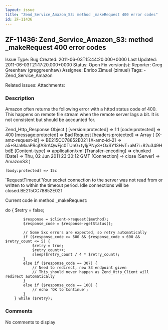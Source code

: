 ```yaml
---
layout: issue
title: "Zend_Service_Amazon_S3: method _makeRequest 400 error codes"
id: ZF-11436
---
```


ZF-11436: Zend\_Service\_Amazon\_S3: method \_makeRequest 400 error codes
-------------------------------------------------------------------------

 Issue Type: Bug Created: 2011-06-03T15:44:20.000+0000 Last Updated: 2011-06-03T21:17:20.000+0000 Status: Open Fix version(s): 
 Reporter:  Greg Greenhaw (greggreenhaw)  Assignee:  Enrico Zimuel (zimuel)  Tags: - Zend\_Service\_Amazon
 
 Related issues: 
 Attachments: 
### Description

Amazon often returns the following error with a httpd status code of 400. This happens on remote file stream when the remote server lags a bit. It is not consistent but should be accounted for.

Zend\_Http\_Response Object ( [version:protected] => 1.1 [code:protected] => 400 [message:protected] => Bad Request [headers:protected] => Array ( [X-amz-request-id] => BE215CC78852E021 [X-amz-id-2] => a5+9JaMxaPRcjfASrAQwFjc0TUn0+tylj/PNy3+OxSY13HvT+aM7i+82u349HbdE [Content-type] => application/xml [Transfer-encoding] => chunked [Date] => Thu, 02 Jun 2011 23:30:12 GMT [Connection] => close [Server] => AmazonS3 )

 
    [body:protected] => 15c


<?xml version="1.0" encoding="UTF-8"?> `RequestTimeout`Your socket connection to the server was not read from or written to within the timeout period. Idle connections will be closed.BE215CC78852E021

Current code in method \_makeRequest:

do { $retry = false;

 
            $response = $client->request($method);
            $response_code = $response->getStatus();
    
            // Some 5xx errors are expected, so retry automatically
            if ($response_code >= 500 && $response_code < 600 && $retry_count <= 5) {
                $retry = true;
                $retry_count++;
                sleep($retry_count / 4 * $retry_count);
            }
            else if ($response_code == 307) {
                // Need to redirect, new S3 endpoint given
                // This should never happen as Zend_Http_Client will redirect automatically
            }
            else if ($response_code == 100) {
                // echo 'OK to Continue';
            }
        } while ($retry);


 

 

### Comments

No comments to display